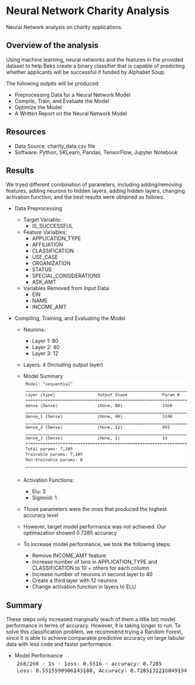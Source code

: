 # Neural Network Charity Analysis
Neural Network analysis on charity applications.
  
## Overview of the analysis
Using machine learning, neural networks and the features in the provided dataset to help Beks create a binary classifier that is capable of predicting whether applicants will be successful if funded by Alphabet Soup.

The following outpits will be produced:

- Preprocessing Data for a Neural Network Model
- Compile, Train, and Evaluate the Model
- Optimize the Model
- A Written Report on the Neural Network Model

## Resources
- Data Source: charity_data.csv file
- Software: Python, SKLearn, Pandas, TensorFlow, Jupyter Notebook

## Results
We tryed different combination of paraneters, including adding/removing features, adding neurons to hidden layers, adding hidden layers, changing activation function, and the best results were obtained as follows:

  - Data Preprocessing
    - Target Variable:
      - IS_SUCCESSFUL
    - Feature Variables:
      - APPLICATION_TYPE
      - AFFILIATION
      - CLASSIFICATION
      - USE_CASE
      - ORGANIZATION
      - STATUS
      - SPECIAL_CONSIDERATIONS
      - ASK_AMT
    - Variables Removed from Input Data:
      - EIN
      - NAME
      - INCOME_AMT
  
  - Compiling, Training, and Evaluating the Model
    - Neurons:
      - Layer 1: 80
      - Layer 2: 40
      - Layer 3: 12
    - Layers: 4 (Including output layer)
     
    - Model Summary
    ![sum](/sum.png)
    
    - Activation Functions:
      - Elu: 3
      - Sigmoid: 1
    - Those parameters were the ones that produced the highest accuracy level
    - However, target model performance was not achieved.  Our optimazation showed 0.7285 accuracy
    - To increase model performance, we took the following steps:
      - Remove INCOME_AMT feature
      - Increase number of bins in APPLICATION_TYPE and CLASSIFICATION to 10 + others for each column
      - Increase number of neurons in second layer to 40
      - Create a third layer with 12 neurons
      - Change activation function in layers to ELU
  
## Summary

These steps only increased marginally (each of them a little bit) model performance in terms of accuracy.  However, it is taking longer to run.  To solve this classification problem, we recommend trying a Random Forest, since it is able to achieve comparable predictive accuracy on large tabular data with less code and faster performance.

  - Model Performance
  ![perf](/perf.png)
